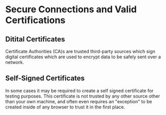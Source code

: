 # Secure Connections and Valid Certifications

## Ditital Certificates

Certificate Authorities (CA)s are trusted third-party sources which sign digital certificates which are used to encrypt data to be safely sent over a network.

## Self-Signed Certificates

In some cases it may be required to create a self signed certificate for testing purposes. This certificate is not trusted by any other source other than your own machine, and often even requires an "exception" to be created inside of any browser to trust it in the first place.
